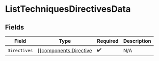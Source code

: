 # ListTechniquesDirectivesData


## Fields

| Field                                                          | Type                                                           | Required                                                       | Description                                                    |
| -------------------------------------------------------------- | -------------------------------------------------------------- | -------------------------------------------------------------- | -------------------------------------------------------------- |
| `Directives`                                                   | [][components.Directive](../../models/components/directive.md) | :heavy_check_mark:                                             | N/A                                                            |